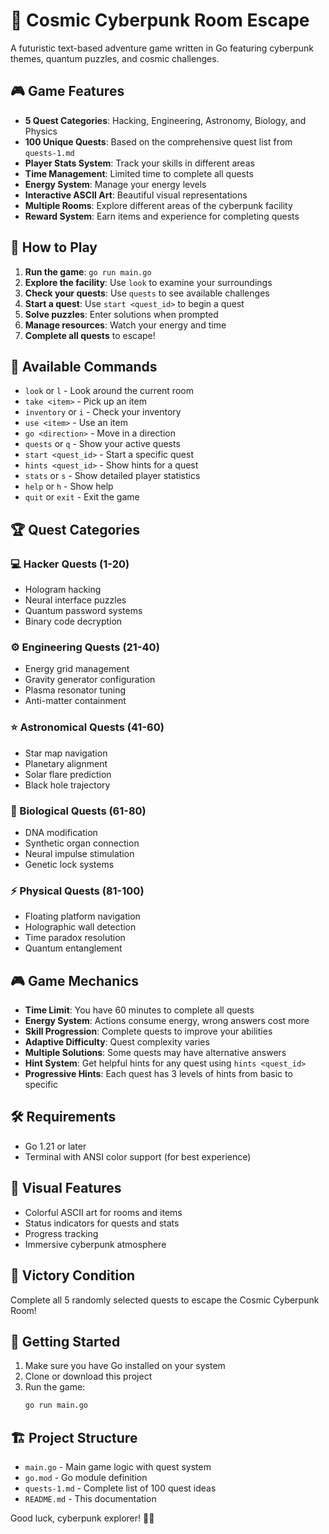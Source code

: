 # 🌌 Cosmic Cyberpunk Room Escape

A futuristic text-based adventure game written in Go featuring cyberpunk themes, quantum puzzles, and cosmic challenges.

## 🎮 Game Features

- **5 Quest Categories**: Hacking, Engineering, Astronomy, Biology, and Physics
- **100 Unique Quests**: Based on the comprehensive quest list from `quests-1.md`
- **Player Stats System**: Track your skills in different areas
- **Time Management**: Limited time to complete all quests
- **Energy System**: Manage your energy levels
- **Interactive ASCII Art**: Beautiful visual representations
- **Multiple Rooms**: Explore different areas of the cyberpunk facility
- **Reward System**: Earn items and experience for completing quests

## 🚀 How to Play

1. **Run the game**: `go run main.go`
2. **Explore the facility**: Use `look` to examine your surroundings
3. **Check your quests**: Use `quests` to see available challenges
4. **Start a quest**: Use `start <quest_id>` to begin a quest
5. **Solve puzzles**: Enter solutions when prompted
6. **Manage resources**: Watch your energy and time
7. **Complete all quests** to escape!

## 🎯 Available Commands

- `look` or `l` - Look around the current room
- `take <item>` - Pick up an item
- `inventory` or `i` - Check your inventory
- `use <item>` - Use an item
- `go <direction>` - Move in a direction
- `quests` or `q` - Show your active quests
- `start <quest_id>` - Start a specific quest
- `hints <quest_id>` - Show hints for a quest
- `stats` or `s` - Show detailed player statistics
- `help` or `h` - Show help
- `quit` or `exit` - Exit the game

## 🏆 Quest Categories

### 💻 Hacker Quests (1-20)
- Hologram hacking
- Neural interface puzzles
- Quantum password systems
- Binary code decryption

### ⚙️ Engineering Quests (21-40)
- Energy grid management
- Gravity generator configuration
- Plasma resonator tuning
- Anti-matter containment

### ⭐ Astronomical Quests (41-60)
- Star map navigation
- Planetary alignment
- Solar flare prediction
- Black hole trajectory

### 🧬 Biological Quests (61-80)
- DNA modification
- Synthetic organ connection
- Neural impulse stimulation
- Genetic lock systems

### ⚡ Physical Quests (81-100)
- Floating platform navigation
- Holographic wall detection
- Time paradox resolution
- Quantum entanglement

## 🎮 Game Mechanics

- **Time Limit**: You have 60 minutes to complete all quests
- **Energy System**: Actions consume energy, wrong answers cost more
- **Skill Progression**: Complete quests to improve your abilities
- **Adaptive Difficulty**: Quest complexity varies
- **Multiple Solutions**: Some quests may have alternative answers
- **Hint System**: Get helpful hints for any quest using `hints <quest_id>`
- **Progressive Hints**: Each quest has 3 levels of hints from basic to specific

## 🛠️ Requirements

- Go 1.21 or later
- Terminal with ANSI color support (for best experience)

## 🎨 Visual Features

- Colorful ASCII art for rooms and items
- Status indicators for quests and stats
- Progress tracking
- Immersive cyberpunk atmosphere

## 🏁 Victory Condition

Complete all 5 randomly selected quests to escape the Cosmic Cyberpunk Room!

## 🚀 Getting Started

1. Make sure you have Go installed on your system
2. Clone or download this project
3. Run the game:
   ```bash
   go run main.go
   ```

## 🏗️ Project Structure

- `main.go` - Main game logic with quest system
- `go.mod` - Go module definition
- `quests-1.md` - Complete list of 100 quest ideas
- `README.md` - This documentation

Good luck, cyberpunk explorer! 🌌✨